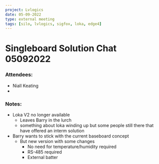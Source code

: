 ```yaml
---
project: Lvlogics
date: 05-09-2022
type: external meeting
tags: [silo, lvlogics, sigfox, loka, edge4]
---
```



# Singleboard Solution Chat 05092022

### Attendees:
- Niall Keating
- 


### Notes:
- Loka V2 no longer available 
	- Leaves Barry in the lurch
	- something about loka winding up but some people still there that have offered an interm solution
- Barry wants to stick with the current baseboard concept
	- But new version with some changes
		- No need for temperature/humidity required
		- RS-485 required
		- External batter